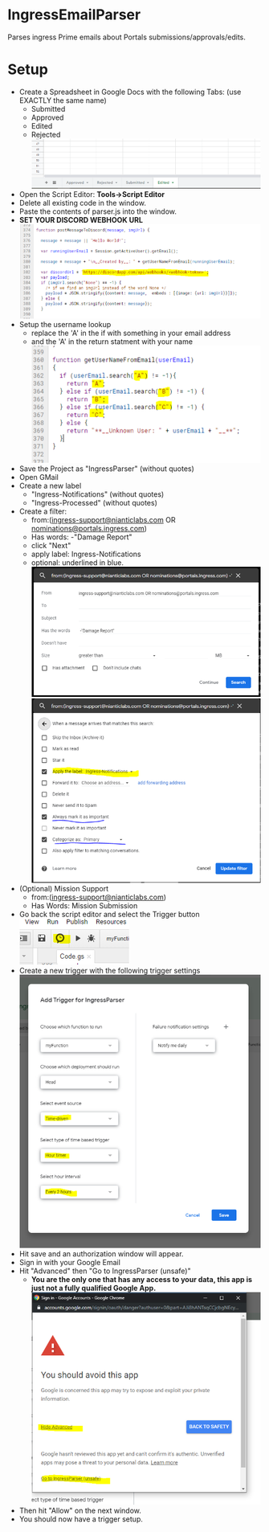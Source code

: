 # IngressEmailParser
Parses ingress Prime emails about Portals submissions/approvals/edits.

# Setup
* Create a Spreadsheet in Google Docs with the following Tabs: (use EXACTLY the same name)
  * Submitted
  * Approved
  * Edited
  * Rejected
![Tabs](Tabs.png)
* Open the Script Editor: **Tools->Script Editor**
* Delete all existing code in the window.
* Paste the contents of parser.js into the window.
* **SET YOUR DISCORD WEBHOOK URL**
![WEBHOOK](webhook.png)
* Setup the username lookup
  * replace the 'A' in the if with something in your email address
  * and the 'A' in the return statment with your name
![USERNAME](username_lookups.png)
* Save the Project as "IngressParser" (without quotes)
* Open GMail
* Create a new label
  * "Ingress-Notifications" (without quotes)
  * "Ingress-Processed" (without quotes)
* Create a filter:
  * from:(ingress-support@nianticlabs.com OR nominations@portals.ingress.com) 
  * Has words: -"Damage Report"
  * click "Next"
  * apply label: Ingress-Notifications
  * optional: underlined in blue.
![Filter1](Filter-Notifications.PNG)  
![Filter2](filter_second_step.png)
* (Optional) Mission Support
  * from:(ingress-support@nianticlabs.com) 
  * Has Words: Mission Submission
* Go back the script editor and select the Trigger button
![trigger](trigger_button.png)
* Create a new trigger with the following trigger settings
![TRIGGER_SETTINGS](trigger_settings.png)
* Hit save and an authorization window will appear.
* Sign in with your Google Email
* Hit "Advanced" then "Go to IngressParser (unsafe)"
  * **You are the only one that has any access to your data, this app is just not a fully qualified Google App.**
![AUTH](authorize_advanced.png) 
* Then hit "Allow" on the next window.
* You should now have a trigger setup.


